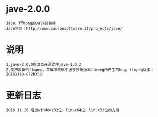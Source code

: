 # jave-2.0.0
	Jave，ffmpeg的Java封装库
	Jave官网：http://www.sauronsoftware.it/projects/jave/

# 说明
	1.jave-2.0.0修改自开源软件jave-1.0.2
	2.使用最新的ffmpeg，并解决代码中因替换新版本ffmpeg所产生的bug。ffmpeg版本：20161110-872b358

# 更新日志
	2016.11.18 增加windows32位、linux64位、linux32位的支持
	